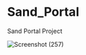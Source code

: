 # Sand_Portal
Sand Portal Project        

![Screenshot (257)](https://user-images.githubusercontent.com/44314055/120108790-51f84100-c184-11eb-8ccd-25f8a13d4063.png)
              
    
